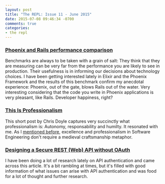 ```yaml
---
layout: post
title: "The REPL: Issue 11 - June 2015"
date: 2015-07-08 09:46:34 -0700
comments: true
categories:
- the repl
---
```


### [Phoenix and Rails performance comparison][1]

Benchmarks are always to be taken with a grain of salt: They think that they are measuring can be very far from the performance you are likely to see in production. Their usefulness is in informing our decisions about technology choices. I have been getting interested lately in Elixir and the Phoenix Framework and the results of this benchmark confirm my anecdotal experience: Phoenix, out of the gate, blows Rails out of the water. Very interesting considering that the code you write in Phoenix applications is very pleasant, like Rails. Developer happiness, right?

### [This Is Professionalism][2]

This short post by Chris Doyle captures very succinctly what professionalism is: Autonomy, responsability  and humilty. It resonated with me. As I [mentioned before][4], excellence and professionalism in Software Engineering don't require a medieval craftsmanship metaphor.

### [Designing a Secure REST (Web) API without OAuth][3]

I have been doing a lot of research lately on API authentication and came across this article. It's a bit rambling at times, but it's filled with good information of what issues can arise with API authentication and was food for a lot of thought and further research.

[1]: http://wiredhorizon.com/phoenix-vs-rails-performance-comparison/
[2]: http://arches.io/2014/03/this-is-professionalism/
[3]: http://www.thebuzzmedia.com/designing-a-secure-rest-api-without-oauth-authentication/
[4]: /blog/2015/02/24/book-review-the-software-craftsman/
